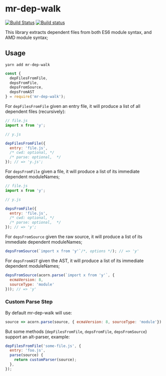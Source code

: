# mr-dep-walk

[![Build Status](https://travis-ci.org/stefanpenner/mr-dep-walk.svg?branch=master)](https://travis-ci.org/stefanpenner/mr-dep-walk)
[![Build status](https://ci.appveyor.com/api/projects/status/ybwgahl64faf0507?svg=true)](https://ci.appveyor.com/project/embercli/mr-dep-walk)

This library extracts dependent files from both ES6 module syntax, and AMD module syntax;

## Usage

```
yarn add mr-dep-walk
```

```js
const {
  depFilesFromFile,
  depsFromFile,
  depsFromSource,
  depsFromAST
} = require('mr-dep-walk');
```

For `depFilesFromFile` given an entry file, it will produce a list of all dependent files (recursively):
```js
// file.js
import x from 'y';

// y.js
```

```js
depFilesFromFile({
  entry: 'file.js',
  /* cwd: optional, */
  /* parse: optional,  */
}); // => 'y.js';
```

For `depsFromFile` given a file, it will produce a list of its immediate dependent moduleNames;

```js
// file.js
import x from 'y';

// y.js
```

```js
depsFromFile({
  entry: 'file.js',
  /* cwd: optional, */
  /* parse: optional,  */
}); // => 'y';
```

For `depsFromSource` given the raw source, it will produce a list of its immediate dependent moduleNames;

```js
depsFromSource(`import x from 'y'`/*, options */); // => 'y'
```

For `depsFromAST` given the AST, it will produce a list of its immediate dependent moduleNames;

```js
depsFromSource(acorn.parse(`import x from 'y'`, {
  ecmaVersion: 8,
  sourceType: 'module'
})); // => 'y'
```


### Custom Parse Step

By default mr-dep-walk will use:

```js
source => acorn.parse(source, { ecmaVersion: 8, sourceType: 'module'})
```

But some methods (`depFilesFromFile`, `depsFromFile`, `depsFromSource`) support
an alt-parser, example:

```js
depFilesFromFile('some-file.js', {
  entry: 'foo.js',
  parse(source) {
    return customParser(source);
  },
});
```
